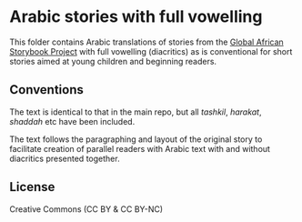 # Arabic stories with full vowelling

This folder contains Arabic translations of stories from the [Global African Storybook Project](https://github.com/global-asp/global-asp) with full vowelling (diacritics) as is conventional for short stories aimed at young children and beginning readers.

## Conventions

The text is identical to that in the main repo, but all _tashkil_, _harakat_, _shaddah_ etc have been included.

The text follows the paragraphing and layout of the original story to facilitate creation of parallel readers with Arabic text with and without diacritics presented together.

## License

Creative Commons (CC BY & CC BY-NC)
